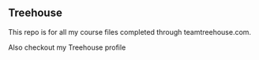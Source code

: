 ## Treehouse

This repo is for all my course files completed through teamtreehouse.com.

Also checkout my Treehouse profile
